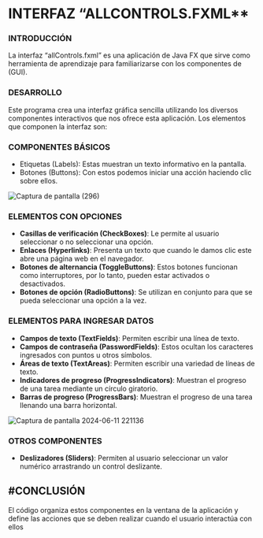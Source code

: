 # INTERFAZ “ALLCONTROLS.FXML**

### INTRODUCCIÓN


La interfaz “allControls.fxml” es una aplicación de Java FX que sirve como herramienta de aprendizaje para familiarizarse con los componentes de (GUI).



### DESARROLLO


Este programa crea una interfaz gráfica sencilla utilizando los diversos componentes interactivos que nos ofrece esta aplicación. Los elementos que componen la interfaz son:



### COMPONENTES BÁSICOS

- Etiquetas (Labels): Estas muestran un texto informativo en la pantalla.
- Botones (Buttons): Con estos podemos iniciar una acción haciendo clic sobre ellos.



![Captura de pantalla (296)](https://github.com/Dayana-Sabando/InterallControls.fxml/assets/168872451/9bc376a3-31d4-4ccb-9e67-fc044cb1fa8f)




### ELEMENTOS CON OPCIONES

- **Casillas de verificación (CheckBoxes)**: Le permite al usuario seleccionar o no seleccionar una opción.
- **Enlaces (Hyperlinks)**: Presenta un texto que cuando le damos clic este abre una página web en el navegador.
- **Botones de alternancia (ToggleButtons)**: Estos botones funcionan como interruptores, por lo tanto, pueden estar activados o desactivados.
- **Botones de opción (RadioButtons)**: Se utilizan en conjunto para que se pueda seleccionar una opción a la vez.


### ELEMENTOS PARA INGRESAR DATOS

- **Campos de texto (TextFields)**: Permiten escribir una línea de texto.
- **Campos de contraseña (PasswordFields)**: Estos ocultan los caracteres ingresados con puntos u otros símbolos.
-	**Áreas de texto (TextAreas)**: Permiten escribir una variedad de líneas de texto.
-	**Indicadores de progreso (ProgressIndicators)**: Muestran el progreso de una tarea mediante un círculo giratorio.
-	**Barras de progreso (ProgressBars)**: Muestran el progreso de una tarea llenando una barra horizontal.




![Captura de pantalla 2024-06-11 221136](https://github.com/Dayana-Sabando/InterallControls.fxml/assets/168872451/1449a84f-6d1d-4fec-9a12-12ef30ff1f3f)





### OTROS COMPONENTES
-	**Deslizadores (Sliders)**: Permiten al usuario seleccionar un valor numérico arrastrando un control deslizante.



## #CONCLUSIÓN



El código organiza estos componentes en la ventana de la aplicación y define las acciones que se deben realizar cuando el usuario interactúa con ellos

